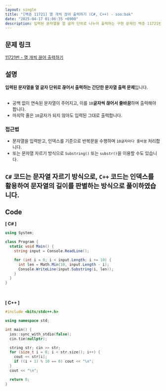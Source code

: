 ```yaml
---
layout: single
title: "[백준 11721] 열 개씩 끊어 출력하기 (C#, C++) - soo:bak"
date: "2025-04-17 01:06:35 +0900"
description: 입력된 문자열을 열 글자 단위로 나누어 출력하는 구현 문제인 백준 11721번 열 개씩 끊어 출력하기 문제의 C# 및 C++ 풀이 및 해설
---
```


## 문제 링크
[11721번 - 열 개씩 끊어 출력하기](https://www.acmicpc.net/problem/11721)

## 설명
**입력된 문자열을 열 글자 단위로 끊어서 출력하는 간단한 문자열 출력 문제**입니다.<br>
<br>

- 공백 없이 연속된 문자열이 주어지고, 이를 `10`**글자씩 끊어서 줄바꿈**하며 출력해야 합니다.<br>
- 마지막 줄은 `10`글자가 되지 않아도 입력된 그대로 출력합니다.<br>

### 접근법
- 문자열을 입력받고, 인덱스를 기준으로 반복문을 수행하며 `10글자마다 줄바꿈` 처리합니다.<br>
- 또는 문자열 자르기 방식으로 `Substring()` 또는 `substr()`을 이용할 수도 있습니다.<br>

`C#` 코드는 문자열 자르기 방식으로, `C++` 코드는 인덱스를 활용하여 문자열의 길이를 판별하는 방식으로 풀이하였습니다. <br>
---

## Code
<b>[ C# ] </b>
<br>

```csharp
using System;

class Program {
  static void Main() {
    string input = Console.ReadLine();

    for (int i = 0; i < input.Length; i += 10) {
      int len = Math.Min(10, input.Length - i);
      Console.WriteLine(input.Substring(i, len));
    }
  }
}
```

<br><br>
<b>[ C++ ] </b>
<br>

```cpp
#include <bits/stdc++.h>

using namespace std;

int main() {
  ios::sync_with_stdio(false);
  cin.tie(nullptr);

  string str; cin >> str;
  for (size_t i = 0; i < str.size(); i++) {
    cout << str[i];
    if ((i + 1) % 10 == 0) cout << "\n";
  }
  cout << "\n";

  return 0;
}
```
